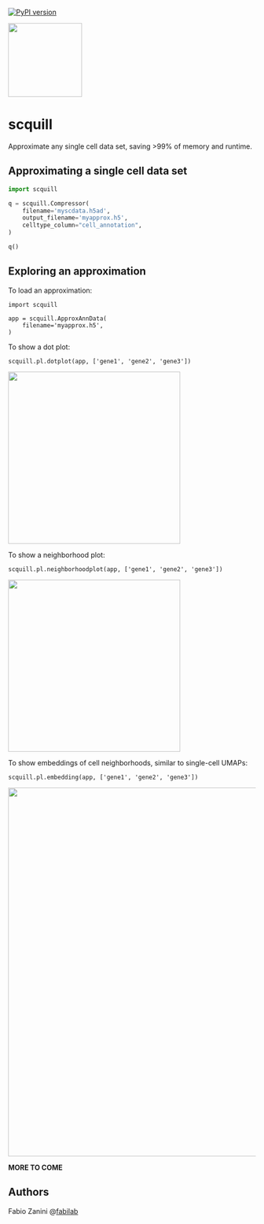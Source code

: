 [![PyPI version](https://badge.fury.io/py/scquill.svg)](https://badge.fury.io/py/scquill)

<img src="https://raw.githubusercontent.com/fabilab/scquill/main/logo.png" width="150" height="150">

# scquill
Approximate any single cell data set, saving >99% of memory and runtime.


## Approximating a single cell data set
```python
import scquill

q = scquill.Compressor(
    filename='myscdata.h5ad',
    output_filename='myapprox.h5',
    celltype_column="cell_annotation",
)

q()
```

## Exploring an approximation
To load an approximation:
```
import scquill

app = scquill.ApproxAnnData(
    filename='myapprox.h5',
)
```

To show a dot plot:
```
scquill.pl.dotplot(app, ['gene1', 'gene2', 'gene3'])
```
<img src="https://raw.githubusercontent.com/fabilab/scquill/main/dotplot.png" width="350">


To show a neighborhood plot:
```
scquill.pl.neighborhoodplot(app, ['gene1', 'gene2', 'gene3'])
```
<img src="https://raw.githubusercontent.com/fabilab/scquill/main/neighborhoodplot.png" width="350">

To show embeddings of cell neighborhoods, similar to single-cell UMAPs:

```
scquill.pl.embedding(app, ['gene1', 'gene2', 'gene3'])
```
<img src="https://raw.githubusercontent.com/fabilab/scquill/main/embeddings.png" width="750">

**MORE TO COME**

## Authors
Fabio Zanini @[fabilab](https://fabilab.org)
